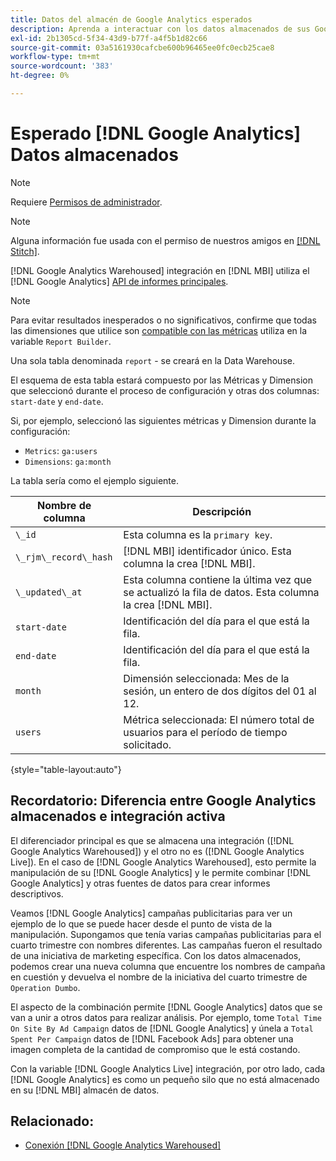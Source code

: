 ```yaml
---
title: Datos del almacén de Google Analytics esperados
description: Aprenda a interactuar con los datos almacenados de sus Google Analytics.
exl-id: 2b1305cd-5f34-43d9-b77f-a4f5b1d82c66
source-git-commit: 03a5161930cafcbe600b96465ee0fc0ecb25cae8
workflow-type: tm+mt
source-wordcount: '383'
ht-degree: 0%

---
```


# Esperado [!DNL Google Analytics] Datos almacenados

>[!NOTE]
>
>Requiere [Permisos de administrador](../../../administrator/user-management/user-management.md).

>[!NOTE]
>
>Alguna información fue usada con el permiso de nuestros amigos en [[!DNL Stitch]](https://www.stitchdata.com/docs/integrations/saas/google-analytics).

[!DNL Google Analytics Warehoused] integración en [!DNL MBI] utiliza el [!DNL Google Analytics] [API de informes principales](https://developers.google.com/analytics/devguides/reporting/core/v3/).

>[!NOTE]
>
>Para evitar resultados inesperados o no significativos, confirme que todas las dimensiones que utilice son [compatible con las métricas](https://developers.google.com/analytics/devguides/reporting/core/dimsmets) utiliza en la variable `Report Builder`.

Una sola tabla denominada `report` - se creará en la Data Warehouse.

El esquema de esta tabla estará compuesto por las Métricas y Dimension que seleccionó durante el proceso de configuración y otras dos columnas: `start-date` y `end-date`.

Si, por ejemplo, seleccionó las siguientes métricas y Dimension durante la configuración:

* `Metrics`: `ga:users`
* `Dimensions`: `ga:month`

La tabla sería como el ejemplo siguiente.

| **Nombre de columna** | **Descripción** |
|-----|-----|
| `\_id` | Esta columna es la `primary key`. |
| `\_rjm\_record\_hash` | [!DNL MBI] identificador único. Esta columna la crea [!DNL MBI]. |
| `\_updated\_at` | Esta columna contiene la última vez que se actualizó la fila de datos. Esta columna la crea [!DNL MBI]. |
| `start-date` | Identificación del día para el que está la fila. |
| `end-date` | Identificación del día para el que está la fila. |
| `month` | Dimensión seleccionada: Mes de la sesión, un entero de dos dígitos del 01 al 12. |
| `users` | Métrica seleccionada: El número total de usuarios para el período de tiempo solicitado. |

{style=&quot;table-layout:auto&quot;}

## Recordatorio: Diferencia entre Google Analytics almacenados e integración activa

El diferenciador principal es que se almacena una integración ([!DNL Google Analytics Warehoused]) y el otro no es ([!DNL Google Analytics Live]). En el caso de [!DNL Google Analytics Warehoused], esto permite la manipulación de su [!DNL Google Analytics] y le permite combinar [!DNL Google Analytics] y otras fuentes de datos para crear informes descriptivos.

Veamos [!DNL Google Analytics] campañas publicitarias para ver un ejemplo de lo que se puede hacer desde el punto de vista de la manipulación. Supongamos que tenía varias campañas publicitarias para el cuarto trimestre con nombres diferentes. Las campañas fueron el resultado de una iniciativa de marketing específica. Con los datos almacenados, podemos crear una nueva columna que encuentre los nombres de campaña en cuestión y devuelva el nombre de la iniciativa del cuarto trimestre de `Operation Dumbo`.

El aspecto de la combinación permite [!DNL Google Analytics] datos que se van a unir a otros datos para realizar análisis. Por ejemplo, tome `Total Time On Site By Ad Campaign` datos de [!DNL Google Analytics] y únela a `Total Spent Per Campaign` datos de [!DNL Facebook Ads] para obtener una imagen completa de la cantidad de compromiso que le está costando.

Con la variable [!DNL Google Analytics Live] integración, por otro lado, cada [!DNL Google Analytics] es como un pequeño silo que no está almacenado en su [!DNL MBI] almacén de datos.

## Relacionado:

* [Conexión [!DNL Google Analytics Warehoused]](../integrations/google-analytics-warehoused.md)
